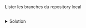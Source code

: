 <br>

Lister les branches du repository local

<br>
<details><summary>Solution</summary>
<br>

```plain
git branch
```{{exec}}
</details>


Lister les branches du repository distant

<br>
<details><summary>Solution</summary>
<br>

```plain
git branch -r
```{{exec}}
</details>
